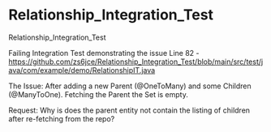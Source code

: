 # Relationship_Integration_Test
Relationship_Integration_Test

Failing Integration Test demonstrating the issue
Line 82 - https://github.com/zs6jce/Relationship_Integration_Test/blob/main/src/test/java/com/example/demo/RelationshipIT.java

The Issue:
	After adding a new Parent (@OneToMany) and some Children (@ManyToOne).
	Fetching the Parent the Set<Child> is empty.

Request:
	Why is does the parent entity not contain the listing of children after re-fetching from the repo?
